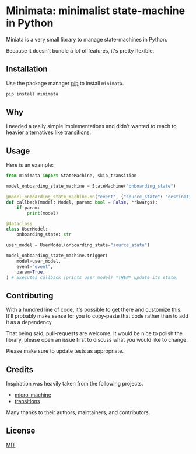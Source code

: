 # Minimata: minimalist state-machine in Python

Miniata is a very small library to manage state-machines in Python.

Because it doesn't bundle a lot of features, it's pretty flexible.

## Installation

Use the package manager [pip](https://pip.pypa.io/en/stable/) to install `minimata`.

```bash
pip install minimata
```

## Why

I needed a really simple implementations and didn't wanted to reach to heavier
alternatives like [transitions](https://github.com/pytransitions/transitions).

## Usage

Here is an example:

```python
from minimata import StateMachine, skip_transition

model_onboarding_state_machine = StateMachine("onboarding_state")

@model_onboarding_state_machine.on("event", {"source_state": "destination_state"})
def callback(model: Model, param: bool = False, **kwargs):
    if param:
        print(model)

@dataclass
class UserModel:
    onboarding_state: str

user_model = UserModel(onboarding_state="source_state")

model_onboarding_state_machine.trigger(
    model=user_model,
    event="event",
    param=True,
) # Executes callback (prints user_model) *THEN* update its state.
```

## Contributing

With a hundred line of code, it's possible to get there and customize this. It'll
probably make sense for you to copy-paste that code rather than to add it as a
dependency.

That being said, pull-requests are welcome. It would be nice to polish the library,
please open an issue first to discuss what you would like to change.

Please make sure to update tests as appropriate.

## Credits

Inspiration was heavily taken from the following projects.

* [micro-machine](https://github.com/soveran/micromachine)
* [transitions](https://github.com/pytransitions/transitions)

Many thanks to their authors, maintainers, and contributors.

## License

[MIT](https://choosealicense.com/licenses/mit/)
